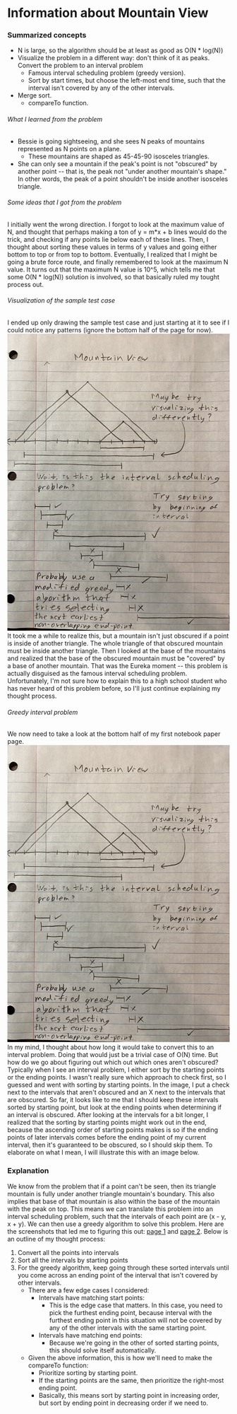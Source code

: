# Information about Mountain View
### Summarized concepts
  - N is large, so the algorithm should be at least as good as O(N * log(N))
  - Visualize the problem in a different way: don't think of it as peaks. Convert the problem to an interval problem
      - Famous interval scheduling problem (greedy version).  
      - Sort by start times, but choose the left-most end time, such that the interval isn't covered by any of the other intervals.
  - Merge sort.
      - compareTo function.  

###### What I learned from the problem
  - Bessie is going sightseeing, and she sees N peaks of mountains represented as N points on a plane.  
      - These mountains are shaped as 45-45-90 isosceles triangles.  
  - She can only see a mountain if the peak's point is not "obscured" by another point -- that is, the peak not "under another mountain's shape." In other words, the peak of a point shouldn't be inside another isosceles triangle.

###### Some ideas that I got from the problem
I initially went the wrong direction. I forgot to look at the maximum value of N, and thought that perhaps making a ton of y = m*x + b lines would do the trick, and checking if any points lie below each of these lines. Then, I thought about sorting these values in terms of y values and going either bottom to top or from top to bottom. Eventually, I realized that I might be going a brute force route, and finally remembered to look at the maximum N value. It turns out that the maximum N value is 10^5, which tells me that some O(N * log(N)) solution is involved, so that basically ruled my tought process out.  

###### Visualization of the sample test case
I ended up only drawing the sample test case and just starting at it to see if I could notice any patterns (ignore the bottom half of the page for now).  
![page 1](https://github.com/TurtleCamera/USACO-TurtleCamera/blob/main/CSE%20199%20Workspace/images/Mountain_View_1.jpg)  
It took me a while to realize this, but a mountain isn't just obscured if a point is inside of another triangle. The whole triangle of that obscured mountain must be inside another triangle. Then I looked at the base of the mountains and realized that the base of the obscured mountain must be "covered" by a base of another mountain. That was the Eureka moment -- this problem is actually disguised as the famous interval scheduling problem. Unfortunately, I'm not sure how to explain this to a high school student who has never heard of this problem before, so I'll just continue explaining my thought process.  

###### Greedy interval problem 
We now need to take a look at the bottom half of my first notebook paper page.  
![page 1](https://github.com/TurtleCamera/USACO-TurtleCamera/blob/main/CSE%20199%20Workspace/images/Mountain_View_1.jpg)   
In my mind, I thought about how long it would take to convert this to an interval problem. Doing that would just be a trivial case of O(N) time. But how do we go about figuring out which out which ones aren't obscured? Typically when I see an interval problem, I either sort by the starting points or the ending points. I wasn't really sure which approach to check first, so I guessed and went with sorting by starting points. In the image, I put a check next to the intervals that aren't obscured and an X next to the intervals that are obscured. So far, it looks like to me that I should keep these intervals sorted by starting point, but look at the ending points when determining if an interval is obscured. After looking at the intervals for a bit longer, I realized that the sorting by starting points might work out in the end, because the ascending order of starting points makes is so if the ending points of later intervals comes before the ending point of my current interval, then it's guaranteed to be obscured, so I should skip them. To elaborate on what I mean, I will illustrate this with an image below.

### Explanation
We know from the problem that if a point can't be seen, then its triangle mountain is fully under another triangle mountain's boundary. This also implies that base of that mountain is also within the base of the mountain with the peak on top. This means we can translate this problem into an interval scheduling problem, such that the intervals of each point are (x - y, x + y). We can then use a greedy algorithm to solve this problem. Here are the screenshots that led me to figuring this out: [page 1](https://github.com/TurtleCamera/USACO-TurtleCamera/blob/main/CSE%20199%20Workspace/images/Mountain_View_1.jpg) and [page 2](https://github.com/TurtleCamera/USACO-TurtleCamera/blob/main/CSE%20199%20Workspace/images/Mountain_View_2.jpg). Below is an outline of my thought process:  
1) Convert all the points into intervals
2) Sort all the intervals by starting points
3) For the greedy algorithm, keep going through these sorted intervals until you come across an ending point of the interval that isn't covered by other intervals.
    - There are a few edge cases I considered:
        - Intervals have matching start points:
            - This is the edge case that matters. In this case, you need to pick the furthest ending point, because interval with the furthest ending point in this situation will not be covered by any of the other intervals with the same starting point.
        - Intervals have matching end points:
            - Because we're going in the other of sorted starting points, this should solve itself automatically.
    - Given the above information, this is how we'll need to make the compareTo function:
        - Prioritize sorting by starting point.
        - If the starting points are the same, then prioritize the right-most ending point.
        - Basically, this means sort by starting point in increasing order, but sort by ending point in decreasing order if we need to.
